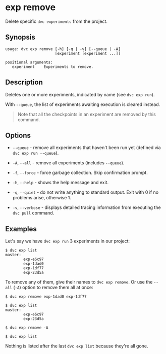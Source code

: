 # exp remove

Delete specific `dvc experiments` from the <abbr>project</abbr>.

## Synopsis

```usage
usage: dvc exp remove [-h] [-q | -v] [--queue | -A]
                      [experiment [experiment ...]]

positional arguments:
   experiment    Experiments to remove.
```

## Description

Deletes one or more experiments, indicated by name (see `dvc exp run`).

With `--queue`, the list of experiments awaiting execution is cleared instead.

> Note that all the checkpoints in an experiment are removed by this command.

## Options

- `--queue` - remove all experiments that haven't been run yet (defined via
  `dvc exp run --queue`).

- `-A`, `--all` - remove all experiments (includes `--queue`).

- `-f`, `--force` - force garbage collection. Skip confirmation prompt.

- `-h`, `--help` - shows the help message and exit.

- `-q`, `--quiet` - do not write anything to standard output. Exit with 0 if no
  problems arise, otherwise 1.

- `-v`, `--verbose` - displays detailed tracing information from executing the
  `dvc pull` command.

## Examples

Let's say we have `dvc exp run` 3 experiments in our project:

```dvc
$ dvc exp list
master:
        exp-e6c97
        exp-1dad0
        exp-1df77
        exp-23d5a
```

To remove any of them, give their names to `dvc exp remove`. Or use the `--all`
(`-A`) option to remove them all at once:

```dvc
$ dvc exp remove exp-1dad0 exp-1df77

$ dvc exp list
master:
        exp-e6c97
        exp-23d5a

$ dvc exp remove -A

$ dvc exp list
```

Nothing is listed after the last `dvc exp list` because they're all gone.
